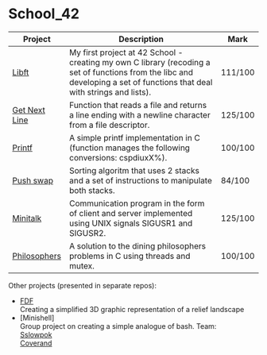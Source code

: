 # School_42

| Project  | Description | Mark |
| ------------- | ------------- | ------------- |
| [Libft](https://github.com/DianaS96/School_42/tree/main/Libft)  | My first project at 42 School - creating my own C library (recoding a set of functions from the libc and developing a set of functions that deal with strings and lists).  | 111/100  |
| [Get Next Line](https://github.com/DianaS96/School_42/tree/main/get_next_line)  | Function that reads a file and returns a line ending with a newline character from a file descriptor.  | 125/100  |
| [Printf](https://github.com/DianaS96/School_42/tree/main/Printf)  | A simple printf implementation in C (function manages the following conversions: cspdiuxX%).  | 100/100  |
| [Push swap](https://github.com/DianaS96/School_42/tree/main/Puch_swap)  | Sorting algoritm that uses 2 stacks and a set of instructions to manipulate both stacks.  | 84/100  |
| [Minitalk](https://github.com/DianaS96/School_42/tree/main/Minitalk)  | Communication program in the form of client and server implemented using UNIX signals SIGUSR1 and SIGUSR2.  | 125/100  |
| [Philosophers](https://github.com/DianaS96/School_42/tree/main/Philosophers)  | A solution to the dining philosophers problems in C using threads and mutex. | 100/100  |

Other projects (presented in separate repos):
- [FDF](https://github.com/DianaS96/FDF) <br/>
Creating a simplified 3D graphic representation of a relief landscape 
- [Minishell] <br/>
Group project on creating a simple analogue of bash.
Team: <br/>
[Sslowpok](https://github.com/sslowpok)<br/>
[Coverand](https://github.com/DianaS96)<br/>
